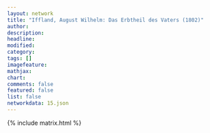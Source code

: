 ```yaml
---
layout: network
title: "Iffland, August Wilhelm: Das Erbtheil des Vaters (1802)"
author:
description:
headline:
modified:
category:
tags: []
imagefeature: 
mathjax: 
chart: 
comments: false
featured: false
list: false
networkdata: 15.json
---
```

{% include matrix.html %}
